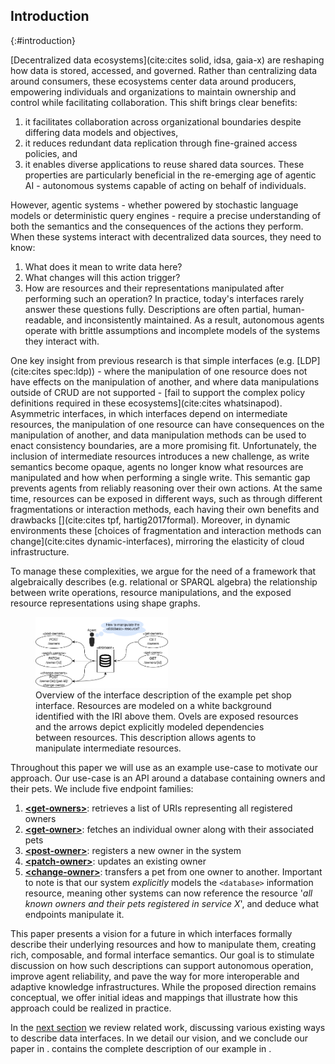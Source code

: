 ## Introduction
{:#introduction}

[Decentralized data ecosystems](cite:cites solid, idsa, gaia-x) are reshaping how data is stored, accessed, and governed.
Rather than centralizing data around consumers, these ecosystems center data around producers,
empowering individuals and organizations to maintain ownership and control while facilitating collaboration.
This shift brings clear benefits:
1. it facilitates collaboration across organizational boundaries despite differing data models and objectives,
2. it reduces redundant data replication through fine-grained access policies, and
3. it enables diverse applications to reuse shared data sources.
These properties are particularly beneficial in the re-emerging age of agentic AI -
autonomous systems capable of acting on behalf of individuals.

However, agentic systems -
whether powered by stochastic language models or deterministic query engines -
require a precise understanding of both the semantics and the consequences of the actions they perform.
When these systems interact with decentralized data sources, they need to know:
1. What does it mean to write data here?
2. What changes will this action trigger?
3. How are resources and their representations manipulated after performing such an operation?
In practice, today's interfaces rarely answer these questions fully.
Descriptions are often partial, human-readable, and inconsistently maintained.
As a result,
autonomous agents operate with brittle assumptions and incomplete models of the systems they interact with.

<!-- I think a lot of this can be removed since the focus is no longer on 'just' decentralized data ecosystems -->
One key insight from previous research is that simple interfaces (e.g. [LDP](cite:cites spec:ldp)) - 
where the manipulation of one resource does not have effects on the manipulation of another,
and where data manipulations outside of CRUD are not supported -
[fail to support the complex policy definitions required in these ecosystems](cite:cites whatsinapod).
Asymmetric interfaces, in which interfaces depend on intermediate resources,
the manipulation of one resource can have consequences on the manipulation of another,
and data manipulation methods can be used to enact consistency boundaries,
are a more promising fit.
Unfortunately, the inclusion of intermediate resources introduces a new challenge, as write semantics become opaque,
agents no longer know what resources are manipulated and how when performing a single write.
This semantic gap prevents agents from reliably reasoning over their own actions.
At the same time, resources can be exposed in different ways, such as through different fragmentations or interaction methods,
each having their own benefits and drawbacks [](cite:cites tpf, hartig2017formal).
Moreover, in dynamic environments these [choices of fragmentation and interaction methods can change](cite:cites dynamic-interfaces),
mirroring the elasticity of cloud infrastructure.

To manage these complexities,
we argue for the need of a framework that algebraically describes (e.g. relational or SPARQL algebra) the relationship between write operations,
resource manipulations, and the exposed resource representations using shape graphs.

<figure id="interface-viz">
<img src="images/interface-example-viz.svg" alt="Visual representation of the interface" style="object-fit: contain; width: 50%"/>
<figcaption markdown="block">
Overview of the interface description of the example pet shop interface.
Resources are modeled on a white background identified with the IRI above them.
Ovels are exposed resources and the arrows depict explicitly modeled dependencies between resources.
This description allows agents to manipulate intermediate resources.
</figcaption>
</figure>


Throughout this paper we will use [](#interface-viz) as an example use-case to motivate our approach.
Our use-case is an API around a database containing owners and their pets.
We include five endpoint families:
1. [**\<get-owners\>**](#5.get-owners): retrieves a list of URIs representing all registered owners
2. [**\<get-owner\>**](#6.get-owner): fetches an individual owner along with their associated pets
3. [**\<post-owner\>**](#1.post-owner): registers a new owner in the system
4. [**\<patch-owner\>**](#2.patch-owner): updates an existing owner
5. [**\<change-owner\>**](#3.change-owner): transfers a pet from one owner to another.
Important to note is that our system _explicitly_ models the `<database>` information resource, meaning other systems can now reference the resource 
'_all known owners and their pets registered in service X_', and deduce what endpoints manipulate it.

This paper presents a vision for a future in which interfaces formally describe their underlying resources and how to manipulate them,
creating rich, composable, and formal interface semantics.
Our goal is to stimulate discussion on how such descriptions can support autonomous operation,
improve agent reliability, and pave the way for more interoperable and adaptive knowledge infrastructures.
While the proposed direction remains conceptual,
we offer initial ideas and mappings that illustrate how this approach could be realized in practice.

In the [next section](#related-work) we review related work, discussing various existing ways to describe data interfaces.
In [](#vision) we detail our vision, and we conclude our paper in [](#conclusion).
[](#annex) contains the complete description of our example in [](#interface-viz).
